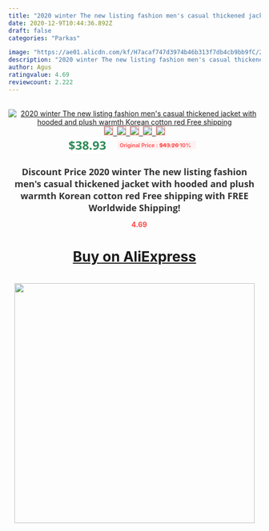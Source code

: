 ```yaml
---
title: "2020 winter The new listing fashion men's casual thickened jacket with hooded and plush warmth Korean cotton red Free shipping"
date: 2020-12-9T10:44:36.892Z
draft: false
categories: "Parkas"

image: "https://ae01.alicdn.com/kf/H7acaf747d3974b46b313f7db4cb9bb9fC/2020-winter-The-new-listing-fashion-men-s-casual-thickened-jacket-with-hooded-and-plush-warmth.jpg"
description: "2020 winter The new listing fashion men's casual thickened jacket with hooded and plush warmth Korean cotton red Free shipping"
author: Agus
ratingvalue: 4.69
reviewcount: 2.222
---
```

<br>
<div style="text-align: center;">
<a href="https://s.click.aliexpress.com/e/_AthHOH" target="_blank" rel="nofollow noopener noreferrer"><img alt="2020 winter The new listing fashion men's casual thickened jacket with hooded and plush warmth Korean cotton red Free shipping" class="magnifier-image" src="https://ae01.alicdn.com/kf/H7acaf747d3974b46b313f7db4cb9bb9fC/2020-winter-The-new-listing-fashion-men-s-casual-thickened-jacket-with-hooded-and-plush-warmth.jpg_640x640.jpg">
<br>
<img style="border:1px solid salmon" src="https://ae01.alicdn.com/kf/H7acaf747d3974b46b313f7db4cb9bb9fC/2020-winter-The-new-listing-fashion-men-s-casual-thickened-jacket-with-hooded-and-plush-warmth.jpg_120x120.jpg">&nbsp;&nbsp;<img style="border:1px solid salmon" src="https://ae01.alicdn.com/kf/H3c6188f8fa35407ea56e7016ced5b795B/2020-winter-The-new-listing-fashion-men-s-casual-thickened-jacket-with-hooded-and-plush-warmth.jpg_120x120.jpg">&nbsp;&nbsp;<img style="border:1px solid salmon" src="https://ae01.alicdn.com/kf/H1143f46cc11146e29561222793fa71c7h/2020-winter-The-new-listing-fashion-men-s-casual-thickened-jacket-with-hooded-and-plush-warmth.jpg_120x120.jpg">&nbsp;&nbsp;<img style="border:1px solid salmon" src="https://ae01.alicdn.com/kf/H723624ffc7bc4b4a83d66a3b27ab5b5ao/2020-winter-The-new-listing-fashion-men-s-casual-thickened-jacket-with-hooded-and-plush-warmth.png_120x120.jpg">&nbsp;&nbsp;<img style="border:1px solid salmon" src="https://ae01.alicdn.com/kf/H2ab2008a66684677b0510222b51fb1230/2020-winter-The-new-listing-fashion-men-s-casual-thickened-jacket-with-hooded-and-plush-warmth.jpg_120x120.jpg"></a></div><br0>
<div style="text-align: center;"><span style="background-color: white; border: 0px; box-sizing: border-box; color: seagreen; display: inline-block; font-family: &quot;open sans&quot; , &quot;arial&quot; , &quot;helvetica&quot; , sans-serif , &quot;heiti&quot;; font-size: 24px; font-stretch: inherit; font-weight: 700; line-height: inherit; margin: 0px 10px 0px 0px; padding: 0px; vertical-align: middle;">$38.93 </span>
<span style="background: rgb(255 , 241 , 241); border-radius: 3px; border: 0px; box-sizing: border-box; color: #ff4747; display: inline-block; font-family: inherit; font-size: 12px; font-stretch: inherit; font-style: inherit; font-variant: inherit; font-weight: 600; line-height: inherit; margin: 0px; padding: 2px 5px; transform: scale(0.9); vertical-align: middle;">Original Price : <b style="text-decoration: line-through;">$43.26 </b> 10%&nbsp;&nbsp;</span></div>
<h1 style="color: #333333; display: inline-block; font-family: &quot;open sans&quot; , &quot;arial&quot; , &quot;helvetica&quot; , sans-serif , &quot;heiti&quot;; font-size: 18px; font-stretch: inherit; font-weight: 700; text-align: center;">Discount Price 2020 winter The new listing fashion men's casual thickened jacket with hooded and plush warmth Korean cotton red Free shipping with FREE Worldwide Shipping!</h1>
<div style="color: #ff4747; text-align: center;">
<img src="https://4.bp.blogspot.com/-M0ZcTcb-5uY/XleCXlxnR4I/AAAAAAAAAEc/OrjgMkXV1oMQFaCRZj5HQwOCBcu3w1FegCPcBGAYYCw/s1600/star.png" style="height: 15px;">&nbsp;<b>4.69</b></div>
<div class="button_cont" align="center"><a class="buynow_a" href="https://s.click.aliexpress.com/e/_AthHOH" target="_blank" rel="nofollow noopener noreferrer"><H1>Buy on AliExpress</H1></a></div><br>
<div class="separator" style="clear: both; text-align: center;">
<img src="https://lh3.googleusercontent.com/-pTy5HemUv9M/XlePHvY0dAI/AAAAAAAAAE4/0nX5iRUoIWY8eMW9Dpxeirr157OZliDIgCLcBGAsYHQ/s1600/badge.gif" width="480">
</div>
